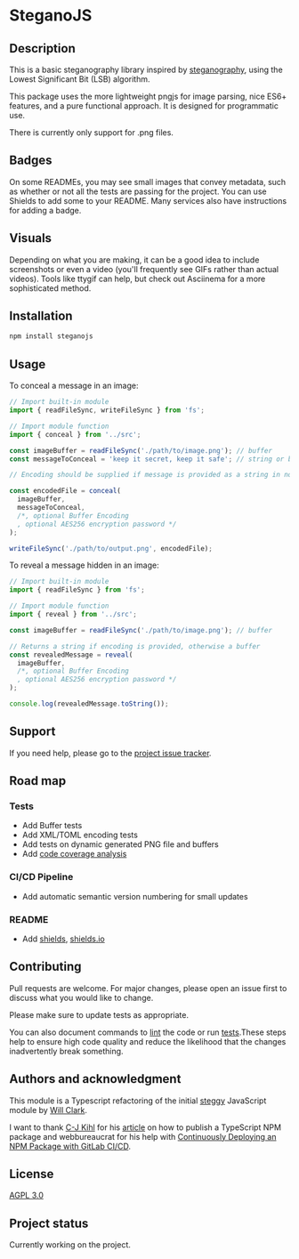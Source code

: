# SteganoJS

## Description

This is a basic steganography library inspired by [steganography](https://en.wikipedia.org/wiki/Steganography), using the Lowest Significant Bit (LSB) algorithm.

This package uses the more lightweight pngjs for image parsing, nice ES6+ features, and a pure functional approach. It is designed for programmatic use.

There is currently only support for .png files.

## Badges

On some READMEs, you may see small images that convey metadata, such as whether or not all the tests are passing for the project. You can use Shields to add some to your README. Many services also have instructions for adding a badge.

## Visuals

Depending on what you are making, it can be a good idea to include screenshots or even a video (you'll frequently see GIFs rather than actual videos). Tools like ttygif can help, but check out Asciinema for a more sophisticated method.

## Installation

```sh
npm install steganojs
```

## Usage

To conceal a message in an image:

```js
// Import built-in module
import { readFileSync, writeFileSync } from 'fs';

// Import module function
import { conceal } from '../src';

const imageBuffer = readFileSync('./path/to/image.png'); // buffer
const messageToConceal = 'keep it secret, keep it safe'; // string or buffer

// Encoding should be supplied if message is provided as a string in non-default encoding

const encodedFile = conceal(
  imageBuffer,
  messageToConceal,
  /*, optional Buffer Encoding
  , optional AES256 encryption password */
);

writeFileSync('./path/to/output.png', encodedFile);
```

To reveal a message hidden in an image:

```js
// Import built-in module
import { readFileSync } from 'fs';

// Import module function
import { reveal } from '../src';

const imageBuffer = readFileSync('./path/to/image.png'); // buffer

// Returns a string if encoding is provided, otherwise a buffer
const revealedMessage = reveal(
  imageBuffer,
  /*, optional Buffer Encoding
  , optional AES256 encryption password */
);

console.log(revealedMessage.toString());
```

## Support

If you need help, please go to the [project issue tracker](https://gitlab.com/Danes99/steganojs/-/issues).

## Road map

### Tests

- Add Buffer tests
- Add XML/TOML encoding tests
- Add tests on dynamic generated PNG file and buffers
- Add [code coverage analysis](https://about.codecov.io/)

### CI/CD Pipeline

- Add automatic semantic version numbering for small updates

### README

- Add [shields](https://github.com/badges/shields/blob/master/README.md), [shields.io](https://shields.io/)

## Contributing

Pull requests are welcome. For major changes, please open an issue first to discuss what you would like to change.

Please make sure to update tests as appropriate.

You can also document commands to [lint](https://stackoverflow.com/questions/8503559/what-is-linting) the code or run [tests](https://en.wikipedia.org/wiki/Test_automation).These steps help to ensure high code quality and reduce the likelihood that the changes inadvertently break something.

## Authors and acknowledgment

This module is a Typescript refactoring of the initial [steggy](https://github.com/willclarktech/steggy) JavaScript module by [Will Clark](https://github.com/willclarktech).

I want to thank [C-J Kihl](https://medium.com/@carljohan.kihl?source=post_page-----44fe7164964c--------------------------------) for his [article](https://itnext.io/step-by-step-building-and-publishing-an-npm-typescript-package-44fe7164964c) on how to publish a TypeScript NPM package and webbureaucrat for his help with [Continuously Deploying an NPM Package with GitLab CI/CD](https://webbureaucrat.gitlab.io/posts/continuously-deploying-an-npm-package-with-gitlab-ci-cd/).

## License

[AGPL 3.0](https://www.gnu.org/licenses/agpl-3.0.en.html)

## Project status

Currently working on the project.
